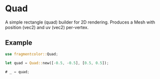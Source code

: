 # Quad

A simple rectangle (quad) builder for 2D rendering.
Produces a Mesh with position (vec2) and uv (vec2) per-vertex.

## Example

```rust
use fragmentcolor::Quad;

let quad = Quad::new([-0.5, -0.5], [0.5, 0.5]);

# _ = quad;
```
